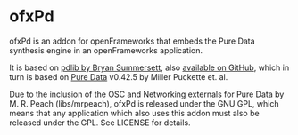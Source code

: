 ofxPd
===========

ofxPd is an addon for openFrameworks that embeds the Pure Data synthesis engine in an openFrameworks application.

It is based on [pdlib by Bryan Summersett](http://bsumm.net/projects/pdlib.html), also [available on GitHub](http://github.com/bryansum/pdlib), which in turn is based on [Pure Data](http://puredata.info) v0.42.5 by Miller Puckette et. al.

Due to the inclusion of the OSC and Networking externals for Pure Data by M. R. Peach (libs/mrpeach), ofxPd is released under the GNU GPL, which means that any application which also uses this addon must also be released under the GPL. See LICENSE for details.

